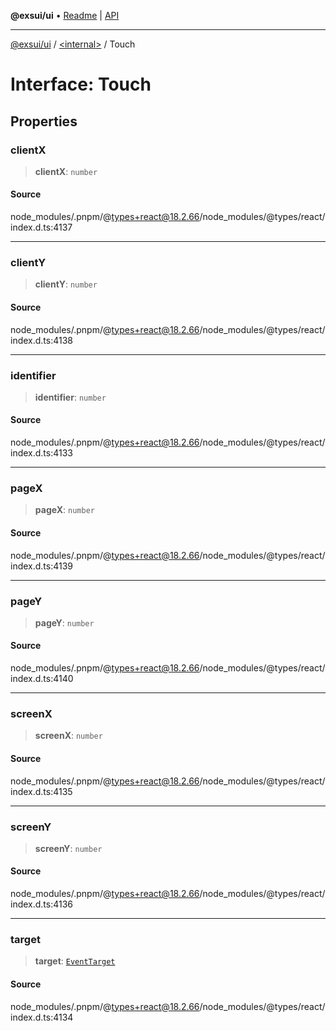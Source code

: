 **@exsui/ui** • [Readme](../../README.md) \| [API](../../globals.md)

***

[@exsui/ui](../../README.md) / [\<internal\>](../README.md) / Touch

# Interface: Touch

## Properties

### clientX

> **clientX**: `number`

#### Source

node\_modules/.pnpm/@types+react@18.2.66/node\_modules/@types/react/index.d.ts:4137

***

### clientY

> **clientY**: `number`

#### Source

node\_modules/.pnpm/@types+react@18.2.66/node\_modules/@types/react/index.d.ts:4138

***

### identifier

> **identifier**: `number`

#### Source

node\_modules/.pnpm/@types+react@18.2.66/node\_modules/@types/react/index.d.ts:4133

***

### pageX

> **pageX**: `number`

#### Source

node\_modules/.pnpm/@types+react@18.2.66/node\_modules/@types/react/index.d.ts:4139

***

### pageY

> **pageY**: `number`

#### Source

node\_modules/.pnpm/@types+react@18.2.66/node\_modules/@types/react/index.d.ts:4140

***

### screenX

> **screenX**: `number`

#### Source

node\_modules/.pnpm/@types+react@18.2.66/node\_modules/@types/react/index.d.ts:4135

***

### screenY

> **screenY**: `number`

#### Source

node\_modules/.pnpm/@types+react@18.2.66/node\_modules/@types/react/index.d.ts:4136

***

### target

> **target**: [`EventTarget`](https://developer.mozilla.org/docs/Web/API/EventTarget)

#### Source

node\_modules/.pnpm/@types+react@18.2.66/node\_modules/@types/react/index.d.ts:4134
